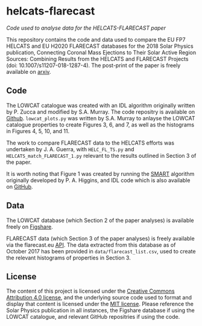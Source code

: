 helcats-flarecast
=================

*Code used to analyse data for the HELCATS-FLARECAST paper*

This repository contains the code and data used to compare the EU FP7 HELCATS and EU H2020 FLARECAST databases for the 2018 Solar Physics publication, Connecting Coronal Mass Ejections to Their Solar Active Region Sources: Combining Results from the HELCATS and FLARECAST Projects (doi: 10.1007/s11207-018-1287-4). The post-print of the paper is freely available on [arxiv](https://arxiv.org/abs/1803.06529).

Code
-------
The LOWCAT catalogue was created with an IDL algorithm originally written by P. Zucca and modified by S.A. Murray. The code repositry is available on [Github](https://github.com/sophiemurray/lowcat). ``lowcat_plots.py`` was written by S.A. Murray to anlayse the LOWCAT catalogue properties to create Figures 3, 6, and 7, as well as the histograms in Figures 4, 5, 10, and 11.

The work to compare FLARECAST data to the HELCATS efforts was undertaken by J. A. Guerra, with ``HELC_FL_TS.py`` and ``HELCATS_match_FLARECAST_1.py`` relevant to the results outlined in Section 3 of the paper.

It is worth noting that Figure 1 was created by running the [SMART](http://arxiv.org/abs/1006.5898) algorithm originally developed by P. A. Higgins, and IDL code which is also available on [GitHub](https://github.com/pohuigin/smart_library).

Data
-------
The LOWCAT database (which Section 2 of the paper analyses) is available freely on [Figshare](https://figshare.com/articles/HELCATS_LOWCAT/4970222).

FLARECAST data (which Section 3 of the paper analyses) is freely available via the flarecast.eu [API](http://api.flarecast.eu). The data extracted from this database as of October 2017 has been provided in ``data/flarecast_list.csv``, used to create the relevant histograms of properties in Section 3.


License
-------
The content of this project is licensed under the [Creative Commons Attribution 4.0 license](https://creativecommons.org/licenses/by/4.0/), and the underlying source code used to format and display that content is licensed under the [MIT license](https://opensource.org/licenses/mit-license.php). Please reference the Solar Physics publication in all instances, the Figshare database if using the LOWCAT catalogue, and relevant GitHub repositries if using the code.
